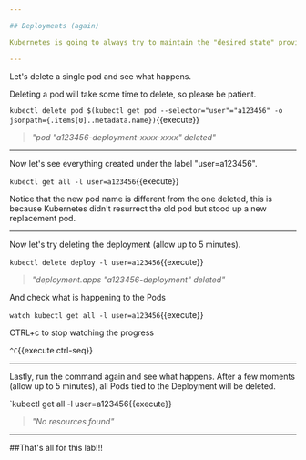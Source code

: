```yaml
---

## Deployments (again)

Kubernetes is going to always try to maintain the "desired state" provided by the user to the system.

---
```


Let's delete a single pod and see what happens.

Deleting a pod will take some time to delete, so please be patient. 

`kubectl delete pod $(kubectl get pod --selector="user"="a123456" -o jsonpath={.items[0]..metadata.name})`{{execute}}

> _"pod "a123456-deployment-xxxx-xxxx" deleted"_


---

Now let's see everything created under the label "user=a123456". 

`kubectl get all -l user=a123456`{{execute}}


Notice that the new pod name is different from the one deleted, this is because Kubernetes didn't resurrect the old pod but stood up a new replacement pod.

---

Now let's try deleting the deployment (allow up to 5 minutes). 


`kubectl delete deploy -l user=a123456`{{execute}}

> _"deployment.apps "a123456-deployment" deleted"_


And check what is happening to the Pods

`watch kubectl get all -l user=a123456`{{execute}}


CTRL+c to stop watching the progress

`^C`{{execute ctrl-seq}}

---

Lastly, run the command again and see what happens. After a few moments (allow up to 5 minutes), all Pods tied to the Deployment will be deleted.


`kubectl get all -l user=a123456{{execute}}

> _"No resources found"_

---

##That's all for this lab!!!

